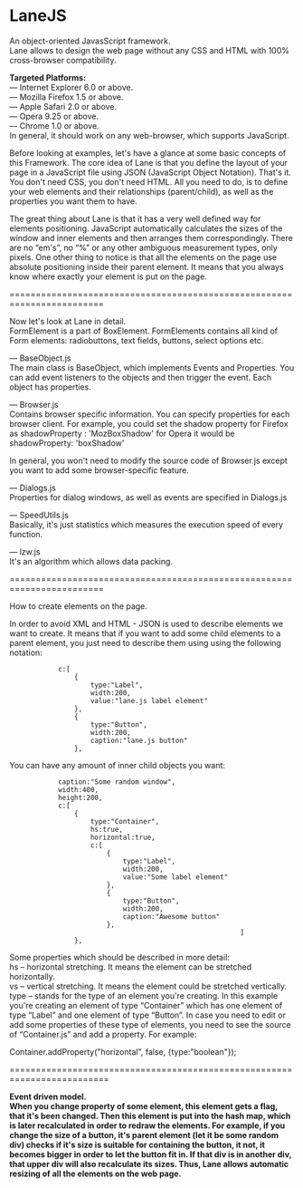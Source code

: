 LaneJS
======

An object-oriented JavasScript framework. <br />
Lane allows to design the web page without any CSS and HTML with 100% cross-browser compatibility. 

<b>Targeted Platforms: </b> <br />
— Internet Explorer 6.0 or above.<br />
— Mozilla Firefox 1.5 or above.<br />
— Apple Safari 2.0 or above.<br />
— Opera 9.25 or above.<br />
— Chrome 1.0 or above.<br />
In general, it should work on any web-browser, which supports JavaScript.

Before looking at examples, let's have a glance at some basic concepts of this Framework. 
The core idea of Lane is that you define the layout of your page in a JavaScript file using JSON 
(JavaScript Object Notation). That's it. You don't need CSS, you don't need HTML. 
All you need to do, is to define your web elements and their relationships (parent/child), 
as well as the properties you want them to have.

The great thing about Lane is that it has a very well defined way for elements positioning. 
JavaScript automatically calculates the sizes of the window and inner elements and then arranges 
them correspondingly. There are no “em's”, no “%” or any other ambiguous measurement types, only pixels. 
One other thing to notice is that all the elements on the page use absolute positioning inside their parent element. 
It means that you always know where exactly your element is put on the page. 

========================================================================


Now let's look at Lane in detail. <br />
FormElement is a part of BoxElement. FormElements contains all kind of Form elements: 
radiobuttons, text fields, buttons, select options etc.


— BaseObject.js <br />
The main class is BaseObject, which implements Events and Properties. 
You can add event listeners to the objects and then trigger the event. Each object has properties.

— Browser.js <br />
Contains browser specific information. You can specify properties for each browser client. 
For example, you could set the shadow property for Firefox as 
	shadowProperty : 'MozBoxShadow' 
for Opera it would be
	shadowProperty: 'boxShadow'

In general, you won't need to modify the source code of Browser.js except you want to add some browser-specific feature.

— Dialogs.js <br />
Properties for dialog windows, as well as events are specified in Dialogs.js

— SpeedUtils.js <br />
Basically, it's just statistics which measures the execution speed of every function.

— lzw.js <br />
It's an algorithm which allows data packing.

========================================================================


How to create elements on the page. <br />


In order to avoid XML and HTML - JSON is used to describe elements we want to create. It means that if you want to add some child elements to a parent element, you just need to describe them using using the following notation:

	    		c:[
		    		{
		    			type:"Label",
		    			width:200,
		    			value:"lane.js label element"
		    		},
		    		{
		    			type:"Button",
		    			width:200,
		    			caption:"lane.js button"
		    		},


You can have any amount of inner child objects you want:

	    		caption:"Some random window",
	    		width:400,
	    		height:200,
	    		c:[
	    			{
	    				type:"Container",
	    				hs:true,
	    				horizontal:true,
	    				c:[
		    				{
		    					type:"Label",
		    					width:200,
		    					value:"Some label element"
		    				},
		    				{
		    					type:"Button",
		    					width:200,
		    					caption:"Awesome button"
		    				},
                                                             ]
	    			},





Some properties which should be described in more detail: <br />
hs – horizontal stretching. It means the element can be stretched horizontally. <br />
vs – vertical stretching. It means the element could be stretched vertically. <br />
type – stands for the type of an element you're creating. In this example you're creating an element of type “Container”  which has one element of type “Label” and one element of type “Button”. In case you need to edit or add some properties of these type of elements, you need to see the source of “Container.js” and add a property. For example: 

Container.addProperty("horizontal", false, {type:"boolean"});

=========================================================================


<b> Event driven model. <b/> <br />
When you change property of some element, this element gets a flag, that it's been changed. 
Then this element is put into the hash map, which is later recalculated in order to redraw the elements. 
For example, if you change the size of a button, it's parent element (let it be some random div) checks 
if it's size is suitable for containing the button, it not, it becomes bigger in order to let the button fit in. 
If that div is in another div, that upper div will also recalculate its sizes. Thus, Lane allows automatic 
resizing of all the elements on the web page.
